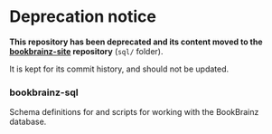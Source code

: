 # Deprecation notice

__This repository has been deprecated and its content moved to the [bookbrainz-site](https://github.com/bookbrainz/bookbrainz-site) repository__ (`sql/` folder).

It is kept for its commit history, and should not be updated.

### bookbrainz-sql
Schema definitions for and scripts for working with the BookBrainz database.
